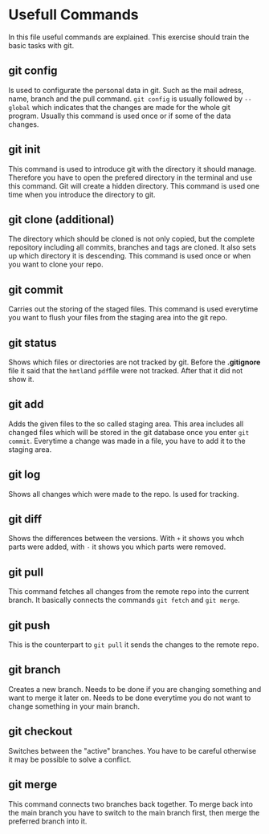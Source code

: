 # Usefull Commands
In this file useful commands are explained. This exercise should train the basic tasks with git.

## git config
Is used to configurate the personal data in git. Such as the mail adress, name, branch and the pull command.
`git config` is usually followed by `--global` which indicates that the changes are made for the whole git
program. Usually this command is used once or if some of the data changes.

## git init
This command is used to introduce git with the directory it should manage. Therefore you have to open the
prefered directory in the terminal and use this command. Git will create a hidden directory. This command
is used one time when you introduce the directory to git.

## git clone (additional)
The directory which should be cloned is not only copied, but the complete repository including all commits,
branches and tags are cloned. It also sets up which directory it is descending. This command is used once or
when you want to clone your repo.

## git commit
Carries out the storing of the staged files. This command is used everytime you want to flush your files
from the staging area into the git repo.

## git status
Shows which files or directories are not tracked by git. Before the **.gitignore** file it said that the
`hmtl`and `pdf`file were not tracked. After that it did not show it.

## git add
Adds the given files to the so called staging area. This area includes all changed files which will be
stored in the git database once you enter `git commit`. Everytime a change was made in a file, you have to
add it to the staging area.

## git log
Shows all changes which were made to the repo. Is used for tracking.

## git diff
Shows the differences between the versions. With `+` it shows you whch parts were added,
with `-` it shows you which parts were removed.

## git pull
This command fetches all changes from the remote repo into the current branch. 
It basically connects the commands `git fetch` and `git merge`.

## git push
This is the counterpart to `git pull` it sends the changes to the remote repo.

## git branch
Creates a new branch. Needs to be done if you are changing something and want to merge it later on.
Needs to be done everytime you do not want to change something in your main branch.

## git checkout
Switches between the "active" branches. You have to be careful otherwise it may be possible to solve a
conflict.

## git merge
This command connects two branches back together. To merge back into the main branch you have to switch
to the main branch first, then merge the preferred branch into it.